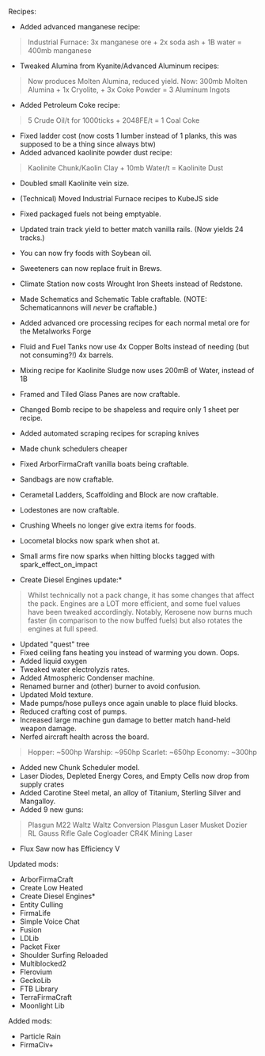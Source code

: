 Recipes:
- Added advanced manganese recipe:
> Industrial Furnace: 3x manganese ore + 2x soda ash + 1B water = 400mb manganese
- Tweaked Alumina from Kyanite/Advanced Aluminum recipes:
> Now produces Molten Alumina, reduced yield.
> Now: 300mb Molten Alumina + 1x Cryolite, + 3x Coke Powder = 3 Aluminum Ingots
- Added Petroleum Coke recipe:
> 5 Crude Oil/t for 1000ticks + 2048FE/t = 1 Coal Coke
- Fixed ladder cost (now costs 1 lumber instead of 1 planks, this was supposed to be a thing since always btw)
- Added advanced kaolinite powder dust recipe:
> Kaolinite Chunk/Kaolin Clay + 10mb Water/t = Kaolinite Dust
- Doubled small Kaolinite vein size.
- (Technical) Moved Industrial Furnace recipes to KubeJS side
- Fixed packaged fuels not being emptyable.
- Updated train track yield to better match vanilla rails. (Now yields 24 tracks.)
- You can now fry foods with Soybean oil.
- Sweeteners can now replace fruit in Brews.
- Climate Station now costs Wrought Iron Sheets instead of Redstone.
- Made Schematics and Schematic Table craftable. (NOTE: Schematicannons will *never*  be craftable.)
- Added advanced ore processing recipes for each normal metal ore for the Metalworks Forge
- Fluid and Fuel Tanks now use 4x Copper Bolts instead of needing (but not consuming?!) 4x barrels.
- Mixing recipe for Kaolinite Sludge now uses 200mB of Water, instead of 1B
- Framed and Tiled Glass Panes are now craftable.
- Changed Bomb recipe to be shapeless and require only 1 sheet per recipe.
- Added automated scraping recipes for scraping knives
- Made chunk schedulers cheaper
- Fixed ArborFirmaCraft vanilla boats being craftable.
- Sandbags are now craftable.
- Cerametal Ladders, Scaffolding and Block are now craftable.
- Lodestones are now craftable.
- Crushing Wheels no longer give extra items for foods.

- Locometal blocks now spark when shot at.
- Small arms fire now sparks when hitting blocks tagged with spark_effect_on_impact 
- Create Diesel Engines update:*
> Whilst technically not a pack change, it has some changes that affect the pack. Engines are a LOT more efficient, and some fuel values have been tweaked accordingly.
> Notably, Kerosene now burns much faster (in comparison to the now buffed fuels) but also rotates the engines at full speed.
- Updated "quest" tree
- Fixed ceiling fans heating you instead of warming you down. Oops.
- Added liquid oxygen
- Tweaked water electrolyzis rates.
- Added Atmospheric Condenser machine.
- Renamed burner and (other) burner to avoid confusion.
- Updated Mold texture.
- Made pumps/hose pulleys once again unable to place fluid blocks.
- Reduced crafting cost of pumps.
- Increased large machine gun damage to better match hand-held weapon damage.
- Nerfed aircraft health across the board.
> Hopper: ~500hp
> Warship: ~950hp
> Scarlet: ~650hp
> Economy: ~300hp
- Added new Chunk Scheduler model.
- Laser Diodes, Depleted Energy Cores, and Empty Cells now drop from supply crates
- Added Carotine Steel metal, an alloy of Titanium, Sterling Silver and Mangalloy.
- Added 9 new guns:
> Plasgun
> M22 Waltz
> Waltz Conversion
> Plasgun
> Laser Musket
> Dozier RL
> Gauss Rifle
> Gale
> Cogloader
> CR4K Mining Laser
- Flux Saw now has Efficiency V

Updated mods: 
- ArborFirmaCraft
- Create Low Heated
- Create Diesel Engines*
- Entity Culling
- FirmaLife
- Simple Voice Chat
- Fusion
- LDLib
- Packet Fixer
- Shoulder Surfing Reloaded
- Multiblocked2
- Flerovium
- GeckoLib
- FTB Library
- TerraFirmaCraft
- Moonlight Lib

Added mods:
- Particle Rain
- FirmaCiv+